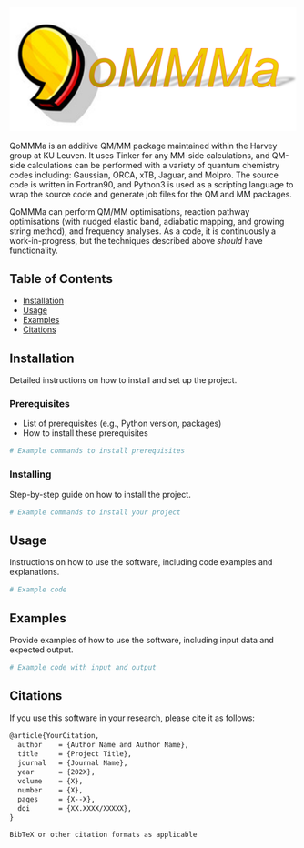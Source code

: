 
![logo](logo.png)

QoMMMa is an additive QM/MM package maintained within the Harvey group at KU Leuven. It uses Tinker for any MM-side calculations, and QM-side calculations can be performed with a variety of quantum chemistry codes including: Gaussian, ORCA, xTB, Jaguar, and Molpro. The source code is written in Fortran90, and Python3 is used as a scripting language to wrap the source code and generate job files for the QM and MM packages.

QoMMMa can perform QM/MM optimisations, reaction pathway optimisations (with nudged elastic band, adiabatic mapping, and growing string method), and frequency analyses. As a code, it is continuously a work-in-progress, but the techniques described above *should* have functionality.

## Table of Contents

- [Installation](#installation)
- [Usage](#usage)
- [Examples](#examples)
- [Citations](#citations)

## Installation

Detailed instructions on how to install and set up the project.

### Prerequisites

- List of prerequisites (e.g., Python version, packages)
- How to install these prerequisites

```bash
# Example commands to install prerequisites
```

### Installing

Step-by-step guide on how to install the project.

```bash
# Example commands to install your project
```

## Usage

Instructions on how to use the software, including code examples and explanations.

```python
# Example code
```

## Examples

Provide examples of how to use the software, including input data and expected output.

```python
# Example code with input and output
```

## Citations

If you use this software in your research, please cite it as follows:

```
@article{YourCitation,
  author    = {Author Name and Author Name},
  title     = {Project Title},
  journal   = {Journal Name},
  year      = {202X},
  volume    = {X},
  number    = {X},
  pages     = {X--X},
  doi       = {XX.XXXX/XXXXX},
}
```

```
BibTeX or other citation formats as applicable
```
